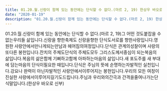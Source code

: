 ```yaml
---
title: 01.20.월.신랑이 함께 있는 동안에는 단식할 수 없다.(마르 2, 19) 한상우 바오로 신부 
date: "2020-01-19"
description: "01.20.월.신랑이 함께 있는 동안에는 단식할 수 없다.(마르 2, 19) 한상우 바오로 신부 "
---
```


 01.20.월.신랑이 함께 있는 동안에는 단식할 수 없다.(마르 2, 19)그 어떤 것도붙잡을 수 없는우리들 삶입니다.신랑을 향한축제도 신랑을향한 단식도서로를 향한사랑입니다.영원한 사랑안에서만나게되는만남과 헤어짐의여정입니다.단식은 관계의성찰이며 사랑의또다른 봉헌입니다.잔치의 주체도단식의 주체도모두 그리스도께서중심이 되는복음의 삶입니다.복음의 삶은함께 기뻐하고함께 아파하는마음의 삶입니다.새 포도주를 새 부대에 담는마음의 단식이필요한 때입니다.단식은 주님의 뜻에 순명하는자발적인 실천입니다.강요나 완력이 아닌자발적인 사랑안에서이루어지는 봉헌입니다.우리의 모든 여정이진실한 사랑에서이루어지길기도드립니다.주님과 우리와의간극과 간격을줄여나가는단식말입니다.(한상우 바오로 신부)